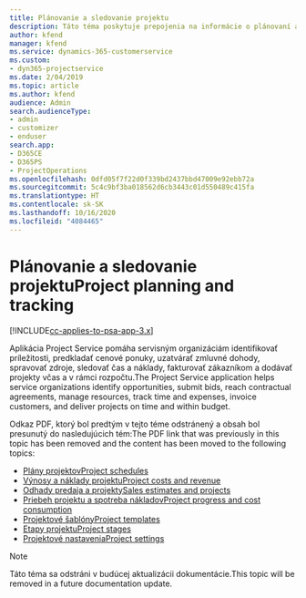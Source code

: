 ```yaml
---
title: Plánovanie a sledovanie projektu
description: Táto téma poskytuje prepojenia na informácie o plánovaní a sledovaní v Project Service Automation.
author: kfend
manager: kfend
ms.service: dynamics-365-customerservice
ms.custom:
- dyn365-projectservice
ms.date: 2/04/2019
ms.topic: article
ms.author: kfend
audience: Admin
search.audienceType:
- admin
- customizer
- enduser
search.app:
- D365CE
- D365PS
- ProjectOperations
ms.openlocfilehash: 0dfd05f7f22d0f339bd2437bbd47009e92ebb72a
ms.sourcegitcommit: 5c4c9bf3ba018562d6cb3443c01d550489c415fa
ms.translationtype: HT
ms.contentlocale: sk-SK
ms.lasthandoff: 10/16/2020
ms.locfileid: "4084465"
---
```

# <a name="project-planning-and-tracking"></a><span data-ttu-id="05c8f-103">Plánovanie a sledovanie projektu</span><span class="sxs-lookup"><span data-stu-id="05c8f-103">Project planning and tracking</span></span>

[!INCLUDE[cc-applies-to-psa-app-3.x](../../includes/cc-applies-to-psa-app-3x.md)]

<span data-ttu-id="05c8f-104">Aplikácia Project Service pomáha servisným organizáciám identifikovať príležitosti, predkladať cenové ponuky, uzatvárať zmluvné dohody, spravovať zdroje, sledovať čas a náklady, fakturovať zákazníkom a dodávať projekty včas a v rámci rozpočtu.</span><span class="sxs-lookup"><span data-stu-id="05c8f-104">The Project Service application helps service organizations identify opportunities, submit bids, reach contractual agreements, manage resources, track time and expenses, invoice customers, and deliver projects on time and within budget.</span></span> 

<span data-ttu-id="05c8f-105">Odkaz PDF, ktorý bol predtým v tejto téme odstránený a obsah bol presunutý do nasledujúcich tém:</span><span class="sxs-lookup"><span data-stu-id="05c8f-105">The PDF link that was previously in this topic has been removed and the content has been moved to the following topics:</span></span>

- [<span data-ttu-id="05c8f-106">Plány projektov</span><span class="sxs-lookup"><span data-stu-id="05c8f-106">Project schedules</span></span>](../project-creating.md)
- [<span data-ttu-id="05c8f-107">Výnosy a náklady projektu</span><span class="sxs-lookup"><span data-stu-id="05c8f-107">Project costs and revenue</span></span>](../project-estimating.md)
- [<span data-ttu-id="05c8f-108">Odhady predaja a projekty</span><span class="sxs-lookup"><span data-stu-id="05c8f-108">Sales estimates and projects</span></span>](../project-leveraging.md)
- [<span data-ttu-id="05c8f-109">Priebeh projektu a spotreba nákladov</span><span class="sxs-lookup"><span data-stu-id="05c8f-109">Project progress and cost consumption</span></span>](../project-tracking.md)
- [<span data-ttu-id="05c8f-110">Projektové šablóny</span><span class="sxs-lookup"><span data-stu-id="05c8f-110">Project templates</span></span>](../project-templates.md)
- [<span data-ttu-id="05c8f-111">Etapy projektu</span><span class="sxs-lookup"><span data-stu-id="05c8f-111">Project stages</span></span>](../project-stages.md)
- [<span data-ttu-id="05c8f-112">Projektové nastavenia</span><span class="sxs-lookup"><span data-stu-id="05c8f-112">Project settings</span></span>](../project-settings.md)

> [!NOTE]
> <span data-ttu-id="05c8f-113">Táto téma sa odstráni v budúcej aktualizácii dokumentácie.</span><span class="sxs-lookup"><span data-stu-id="05c8f-113">This topic will be removed in a future documentation update.</span></span> 
